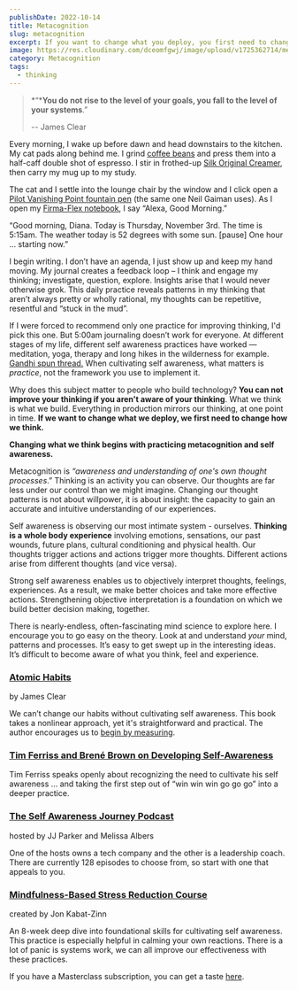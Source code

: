 ```yaml
---
publishDate: 2022-10-14
title: Metacognition
slug: metacognition
excerpt: If you want to change what you deploy, you first need to change how you think. You can not change your thinking if you aren't aware of your thinking.
image: https://res.cloudinary.com/dceomfgwj/image/upload/v1725362714/metacognition_zbvjqy.jpg
category: Metacognition
tags: 
  - thinking
---
```


> *“***You do not rise to the level of your goals, you fall to the level of your systems**.”
> 
> -- James Clear

Every morning, I wake up before dawn and head downstairs to the kitchen. My cat pads along behind me. I grind [coffee beans](https://www.drinktrade.com/) and press them into a half-caff double shot of espresso. I stir in frothed-up [Silk Original Creamer](https://silk.com/plant-based-products/creamer/original-soy-creamer/), then carry my mug up to my study.

The cat and I settle into the lounge chair by the window and I click open a [Pilot Vanishing Point fountain pen](https://www.gouletpens.com/collections/pilot-vanishing-point-fountain-pens/products/pilot-vanishing-point-fountain-pen-blue-matte#) (the same one Neil Gaiman uses). As I open my [Firma-Flex notebook](http://penhabit.com/2015/02/18/paper-review-franklin-christoph-firma-flex-journals/), I say “Alexa, Good Morning.”

“Good morning, Diana. Today is Thursday, November 3rd. The time is 5:15am. The weather today is 52 degrees with some sun. [pause] One hour … starting now.”

I begin writing. I don’t have an agenda, I just show up and keep my hand moving. My journal creates a feedback loop – I think and engage my thinking; investigate, question, explore. Insights arise that I would never otherwise grok. This daily practice reveals patterns in my thinking that aren’t always pretty or wholly rational, my thoughts can be repetitive, resentful and “stuck in the mud”.

If I were forced to recommend only one practice for improving thinking, I'd pick this one. But 5:00am journaling doesn’t work for everyone. At different stages of my life, different self awareness practices have worked — meditation, yoga, therapy and long hikes in the wilderness for example. [Gandhi spun thread.](https://www.mkgandhi.org/gandhiji/09spinning_wheel.htm) When cultivating self awareness, what matters is *practice*, not the framework you use to implement it.

Why does this subject matter to people who build technology? **You can not improve your thinking if you aren't aware of your thinking**. What we think is what we build. Everything in production mirrors our thinking, at one point in time. **If we want to change what we deploy, we first need to change how we think.**

**Changing what we think begins with practicing metacognition and self awareness.**

Metacognition is *“awareness and understanding of one's own thought processes*.” Thinking is an activity you can observe. Our thoughts are far less under our control than we might imagine. Changing our thought patterns is not about willpower, it is about insight: the capacity to gain an accurate and intuitive understanding of our experiences.

Self awareness is observing our most intimate system - ourselves. **Thinking is a whole body experience** involving emotions, sensations, our past wounds, future plans, cultural conditioning and physical health. Our thoughts trigger actions and actions trigger more thoughts. Different actions arise from different thoughts (and vice versa).

Strong self awareness enables us to objectively interpret thoughts, feelings, experiences. As a result, we make better choices and take more effective actions. Strengthening objective interpretation is a foundation on which we build better decision making, together.

There is nearly-endless, often-fascinating mind science to explore here. I encourage you to go easy on the theory. Look at and understand *your* mind, patterns and processes. It’s easy to get swept up in the interesting ideas. It’s difficult to become aware of what you think, feel and experience.

### [Atomic Habits](https://bookshop.org/a/86792/9780735211292)

by James Clear

We can’t change our habits without cultivating self awareness. This book takes a nonlinear approach, yet it's straightforward and practical. The author encourages us to [begin by measuring](https://jamesclear.com/stethoscope-self-awareness).

### [Tim Ferriss and Brené Brown on Developing Self-Awareness](https://m.youtube.com/watch?v=lRa_YuLu-9E)

Tim Ferriss speaks openly about recognizing the need to cultivate his self awareness … and taking the first step out of “win win win go go go” into a deeper practice.

### [The Self Awareness Journey Podcast](https://theselfawarenessjourney.com/podcast)

hosted by JJ Parker and Melissa Albers

One of the hosts owns a tech company and the other is a leadership coach. There are currently 128 episodes to choose from, so start with one that appeals to you.

### [Mindfulness-Based Stress Reduction Course](https://www.mindfulleader.org/mbsr-training)

created by Jon Kabat-Zinn

An 8-week deep dive into foundational skills for cultivating self awareness. This practice is especially helpful in calming your own reactions. There is a lot of panic is systems work, we can all improve our effectiveness with these practices.

If you have a Masterclass subscription, you can get a taste [here](https://www.masterclass.com/classes/jon-kabat-zinn-teaches-mindfulness-and-meditation).

